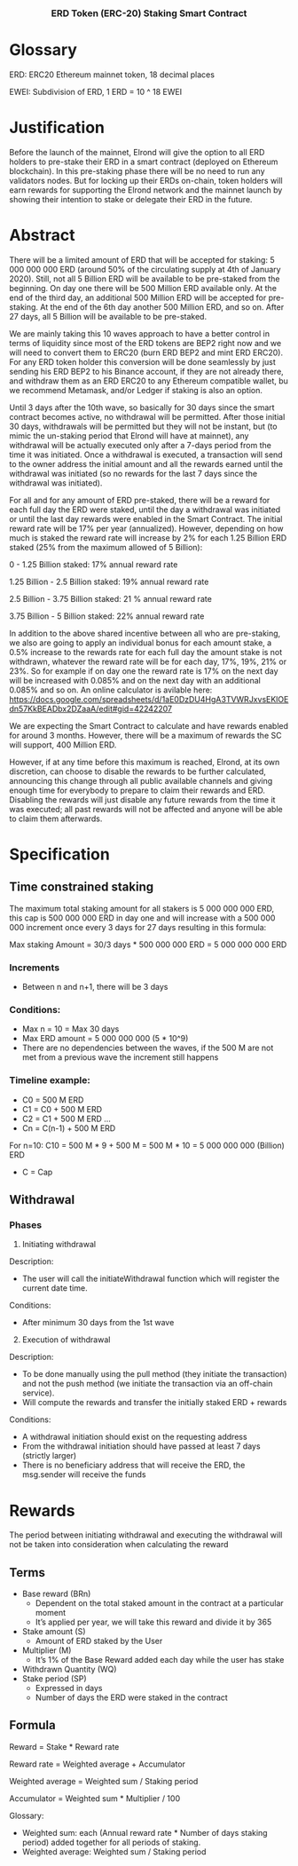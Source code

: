 <h3 align="center">ERD Token (ERC-20) Staking Smart Contract</h3>

# Glossary
ERD: ERC20 Ethereum mainnet token, 18 decimal places

EWEI: Subdivision of ERD, 1 ERD = 10 ^ 18 EWEI

# Justification
Before the launch of the mainnet, Elrond will give the option to all ERD holders to pre-stake their ERD in a smart contract
(deployed on Ethereum blockchain). In this pre-staking phase there will be no need to run any validators nodes. But for 
locking up their ERDs on-chain, token holders will earn rewards for supporting the Elrond network and the mainnet launch 
by showing their intention to stake or delegate their ERD in the future.

# Abstract
There will be a limited amount of ERD that will be accepted for staking: 5 000 000 000 ERD (around 50% of the 
circulating supply at 4th of January 2020). Still, not all 5 Billion ERD will be available to be pre-staked from the 
beginning. On day one there will be 500 Million ERD available only. At the end of the third day, an additional 500
Million ERD will be accepted for pre-staking. At the end of the 6th day another 500 Million ERD, and so on. 
After 27 days, all 5 Billion will be available to be pre-staked.

We are mainly taking this 10 waves approach to have a better control in terms of liquidity since most of the ERD tokens 
are BEP2 right now and we will need to convert them to ERC20 (burn ERD BEP2 and mint ERD ERC20). 
For any ERD token holder this conversion will be done seamlessly by just sending his ERD BEP2 to his Binance account, 
if they are not already there, and withdraw them as an ERD ERC20 to any Ethereum compatible wallet, bu we recommend Metamask, 
and/or Ledger if staking is also an option. 

Until 3 days after the 10th wave, so basically for 30 days since the smart contract becomes active, 
no withdrawal will be permitted. After those initial 30 days, withdrawals will be permitted but they will not be 
instant, but (to mimic the un-staking period that Elrond will have at mainnet), any withdrawal will be actually 
executed only after a 7-days period from the time it was initiated. Once a withdrawal is executed, 
a transaction will send to the owner address the initial amount and all the rewards earned until the 
withdrawal was initiated (so no rewards for the last 7 days since the withdrawal was initiated).

For all and for any amount of ERD pre-staked, there will be a reward for each full day the ERD were staked, until the day 
a withdrawal was initiated or until the last day rewards were enabled in the Smart Contract. The initial reward rate 
will be 17% per year (annualized). However, depending on how much is staked the reward rate will increase by 2% for 
each 1.25 Billion ERD staked (25% from the maximum allowed of 5 Billion):

0 - 1.25 Billion staked: 		17% annual reward rate

1.25 Billion - 2.5 Billion staked: 	19% annual reward rate

2.5 Billion - 3.75 Billion staked: 	21 % annual reward rate

3.75 Billion - 5 Billion staked: 		22% annual reward rate

In addition to the above shared incentive between all who are pre-staking, we also are going to apply an individual 
bonus for each amount stake, a 0.5% increase to the rewards rate for each full day the amount stake is not withdrawn, 
whatever the reward rate will be for each day, 17%, 19%, 21% or 23%. So for example if on day one the reward rate is 
17% on the next day will be increased with 0.085% and on the next day with an additional 0.085% and so on. An online calculator
is avilable here: https://docs.google.com/spreadsheets/d/1aE0DzDU4HgA3TVWRJxvsEKlOEdn57KkBEADbx2DZaaA/edit#gid=42242207

We are expecting the Smart Contract to calculate and have rewards enabled for around 3 months. However, there will be a
maximum of rewards the SC will support, 400 Million ERD.

However, if at any time before this maximum is reached, Elrond, at its own discretion, can choose to disable the 
rewards to be further calculated, announcing this change through all public available channels and giving enough time 
for everybody to prepare to claim their rewards and ERD. Disabling the rewards will just disable any future rewards 
from the time it was executed; all past rewards will not be affected and anyone will be able to claim them afterwards.


# Specification
## Time constrained staking
The maximum total staking amount for all stakers is 5 000 000 000 ERD, this cap is 500 000 000 ERD in day one and 
will increase with a 500 000 000 increment once every 3 days for 27 days resulting in this formula: 

Max staking Amount = 30/3 days * 500 000 000 ERD = 5 000 000 000 ERD

### Increments
- Between n and n+1, there will be 3 days

### Conditions:

- Max n = 10
= Max 30 days
- Max ERD amount = 5 000 000 000 (5 * 10^9)
- There are no dependencies between the waves, if the 500 M are not met from a previous wave the increment still happens

### Timeline example:
- C0 = 500 M ERD
- C1 = C0 + 500 M ERD
- C2 = C1 + 500 M ERD
...
- Cn = C(n-1) + 500 M ERD

For n=10: C10 = 500 M * 9 + 500 M = 500 M * 10 = 5 000 000 000 (Billion) ERD

* C = Cap

## Withdrawal

### Phases

1. Initiating withdrawal

Description:
- The user will call the initiateWithdrawal function which will register the current date time. 

Conditions:
- After minimum 30 days from the 1st wave


2. Execution of withdrawal
	
Description:
- To be done manually using the pull method (they initiate the transaction) and not the push method (we initiate the transaction via an off-chain service).
- Will compute the rewards and transfer the initially staked ERD + rewards
	
Conditions:
- A withdrawal initiation should exist on the requesting address
- From the withdrawal initiation should have passed at least 7 days (strictly larger)
- There is no beneficiary address that will receive the ERD, the msg.sender will receive the funds

# Rewards

The period between initiating withdrawal and executing the withdrawal will not be taken into consideration when calculating the reward

## Terms

- Base reward (BRn)
  - Dependent on the total staked amount in the contract at a particular moment
  - It’s applied per year, we will take this reward and divide it by 365
- Stake amount (S)
  - Amount of ERD staked by the User
- Multiplier (M)
  - It’s 1% of the Base Reward added each day while the user has stake
- Withdrawn Quantity (WQ)
- Stake period (SP)
  - Expressed in days
  - Number of days the ERD were staked in the contract
  
## Formula

Reward = Stake * Reward rate

Reward rate = Weighted average + Accumulator

Weighted average = Weighted sum / Staking period

Accumulator = Weighted sum * Multiplier / 100

Glossary:
- Weighted sum: each (Annual reward rate * Number of days staking period) added together for all periods of staking.
- Weighted average: Weighted sum / Staking period

